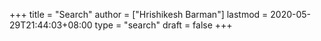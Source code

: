 +++
title = "Search"
author = ["Hrishikesh Barman"]
lastmod = 2020-05-29T21:44:03+08:00
type = "search"
draft = false
+++

